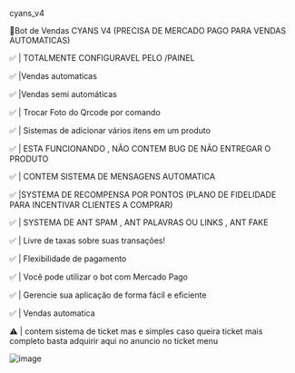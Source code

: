 cyans_v4

🤖Bot de Vendas CYANS V4 (PRECISA DE MERCADO PAGO PARA VENDAS AUTOMATICAS)

✅ | TOTALMENTE CONFIGURAVEL PELO /PAINEL

✅ |Vendas automaticas

✅ |Vendas semi automáticas

✅ | Trocar Foto do Qrcode por comando

✅ | Sistemas de adicionar vários itens em um produto

✅ | ESTA FUNCIONANDO , NÃO CONTEM BUG DE NÃO ENTREGAR O PRODUTO

✅ | CONTEM SISTEMA DE MENSAGENS AUTOMATICA

✅ |SYSTEMA DE RECOMPENSA POR PONTOS (PLANO DE FIDELIDADE PARA INCENTIVAR CLIENTES A COMPRAR)

✅ | SYSTEMA DE ANT SPAM , ANT PALAVRAS OU LINKS , ANT FAKE

✅ | Livre de taxas sobre suas transações!

✅ | Flexibilidade de pagamento

✅ | Você pode utilizar o bot com Mercado Pago

✅ | Gerencie sua aplicação de forma fácil e eficiente

✅ | Vendas automatica

⚠️ | contem sistema de ticket mas e simples caso queira ticket mais completo basta adquirir aqui no anuncio no ticket menu

![image](https://github.com/user-attachments/assets/63d0cc81-8e6e-4d51-9bfb-95a791f511c7)
